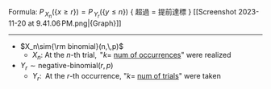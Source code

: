 
Formula:  $P_{\,X_n}(\{x\geq r\})=P_{\,Y_r}(\{y\leq n\})$  { 超過 = 提前達標 }  [[Screenshot 2023-11-20 at 9.41.06 PM.png|{Graph}]]

---

- $X_n\sim{\rm binomial}(n,\,p)$
	- $X_n$:  At the $n$-th trial,     $\,$"$k=$ <u>num of occurrences</u>" were realized
- $Y_r\sim\text{negative-binomial}(r,\,p)$
	- $Y_r$:$\;$  At the $r$-th occurrence, "$k=$ <u>num of trials</u>" were taken
